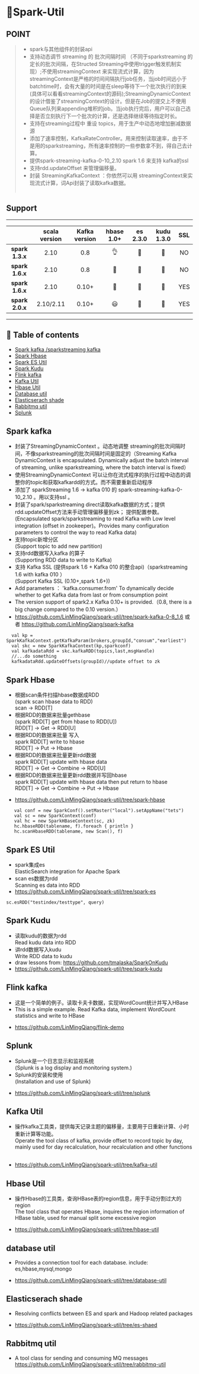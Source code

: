 # :tada:Spark-Util 

## POINT

> -  spark与其他组件的封装api <br>
> -  支持动态调节 streaming 的 批次间隔时间 （不同于sparkstreaming 的 定长的批次间隔，在Structed Streaming中使用trigger触发机制实现）;不使用streamingContext 来实现流式计算，因为streamingContext是严格的时间间隔执行job任务，当job时间远小于batchtime时，会有大量的时间是在sleep等待下一个批次执行的到来(具体可以看看streamingContext的源码);StreamingDynamicContext 的设计借鉴了streamingContext的设计。但是在Job的提交上不使用Queue队列来appending堆积的job。当job执行完后，用户可以自己选择是否立刻执行下一个批次的计算，还是选择继续等待指定时长。<br>
> - 支持在streaming过程中 重设 topics，用于生产中动态地增加删减数据源 <br/>
> - 添加了速率控制，KafkaRateController。用来控制读取速率，由于不是用的sparkstreaming，所有速率控制的一些参数拿不到，得自己去计算。 <br/>
> - 提供spark-streaming-kafka-0-10_2.10 spark 1.6 来支持 kafka的ssl <br/>
> - 支持rdd.updateOffset 来管理偏移量。 <br/>
> - 封装 StreamingKafkaContext ：你依然可以用 streamingContext来实现流式计算，词Api封装了读取kafka数据。<br><br>


## Support
---
|                    | scala version      |Kafka version       | hbase 1.0+         | es   2.3.0         |kudu  1.3.0         |SSL         |
|:------------------:|:------------------:|:------------------:|:------------------:|:------------------:|:------------------:|:------------------:|
| **spark 1.3.x**    | 2.10               | 0.8               | :ok_hand: | :star2: | :eggplant: |NO |
| **spark 1.6.x**    | 2.10               | 0.8               | :baby_chick: | :santa: | :corn: |NO |
| **spark 1.6.x**    | 2.10               | 0.10+               | :baby_chick: | :santa: | :corn: |YES |
| **spark 2.0.x**    | 2.10/2.11          | 0.10+               | :smiley: | :cherries: | :peach: |YES |

---


## :jack_o_lantern: Table of contents
- [Spark kafka /sparkstreaming kafka](#Spark-kafka)
- [Spark Hbase](#spark-Hbase)
- [Spark ES Util](#Spark-ES-Util)
- [Spark Kudu](#Spark-Kudu)
- [Flink kafka](#Flink-kafka)
- [Kafka Util](#Kafka-Util)
- [Hbase Util](#Hbase-Util)
- [Database util](#database-util)
- [Elasticserach shade](#Elasticserach-shade)
- [Rabbitmq util](#Rabbitmq-util)
- [Splunk](#Splunk)

<a name="Spark-kafka"></a>
Spark kafka
------------
 - 封装了StreamingDynamicContext 。动态地调整 streaming的批次间隔时间，不像sparkstreaming的批次间隔时间是固定的（Streaming Kafka DynamicContext is encapsulated. Dynamically adjust the batch interval of streaming, unlike sparkstreaming, where the batch interval is fixed）
 - 使用StreamingDynamicContext 可以让你在流式程序的执行过程中动态的调整你的topic和获取kafkardd的方式。而不需要重新启动程序
 - 添加了 sparkStreaming 1.6 -> kafka 010  的 spark-streaming-kafka-0-10_2.10 。用以支持ssl 。
 - 封装了spark/sparkstreaming direct读取kafka数据的方式；提供rdd.updateOffset方法来手动管理偏移量到zk； 提供配置参数。<br>
 (Encapsulated spark/sparkstreaming to read Kafka with Low level integration (offset in zookeeper)。Provides many configuration parameters to control the way to read Kafka data)
 - 支持topic新增分区 <br>
 (Support topic to add new partition)
 - 支持rdd数据写入kafka 的算子 <br>
 (Supporting RDD data to write to Kafka)
 - 支持 Kafka SSL (提供spark 1.6 + Kafka 010 的整合api)（sparkstreaming 1.6 with kafka 010 ）  <br>
 (Support Kafka SSL (0.10+,spark 1.6+))
 - Add parameters ： 'kafka.consumer.from' To dynamically decide whether to get Kafka data from last or from consumption point
 - The version support of spark2.x Kafka 0.10+ is provided.（0.8, there is a big change compared to the 0.10 version.）
 - https://github.com/LinMingQiang/spark-util/tree/spark-kafka-0-8_1.6  或者  https://github.com/LinMingQiang/spark-kafka
 ```
   val kp = SparkKafkaContext.getKafkaParam(brokers,groupId,"consum","earliest") 
   val skc = new SparkKafkaContext(kp,sparkconf) 
   val kafkadataRdd = skc.kafkaRDD(topics,last,msgHandle)
   //...do something 
   kafkadataRdd.updateOffsets(groupId)//update offset to zk
 ```

<a name="spark-Hbase"></a>
Spark Hbase
------------
 * 根据scan条件扫描hbase数据成RDD  <br> 
 (spark scan hbase data to RDD) <br>
  scan -> RDD[T]
 * 根据RDD的数据来批量gethbase <br> 
 (spark RDD[T] get from hbase to RDD[U]) <br>
  RDD[T] -> Get -> RDD[U]
 * 根据RDD的数据来批量 写入  <br> 
 spark RDD[T] write to hbase <br>
  RDD[T] -> Put -> Hbase
 * 根据RDD的数据来批量更新rdd数据  <br>
  spark RDD[T] update with hbase data  <br>
  RDD[T] -> Get -> Combine -> RDD[U] <br>
 * 根据RDD的数据来批量更新rdd数据并写回hbase  <br> 
 spark RDD[T] update with hbase data then put return to hbase <br>
  RDD[T] -> Get -> Combine -> Put -> Hbase
 - https://github.com/LinMingQiang/spark-util/tree/spark-hbase
 ```
    val conf = new SparkConf().setMaster("local").setAppName("tets")
    val sc = new SparkContext(conf)
    val hc = new SparkHBaseContext(sc, zk)
    hc.hbaseRDD(tablename, f).foreach { println }
    hc.scanHbaseRDD(tablename, new Scan(), f)
```
 
<a name="Spark-ES-Util"></a>
Spark ES Util
------------
- spark集成es <br>
ElasticSearch integration for Apache Spark  <br>
- scan es数据为rdd  <br>
Scanning es data into RDD <br>
- https://github.com/LinMingQiang/spark-util/tree/spark-es
```
sc.esRDD("testindex/testtype", query)

```

<a name="Spark-Kudu"></a>
Spark Kudu
------------
- 读取kudu的数据为rdd  <br>
Read kudu data into RDD <br>
- 讲rdd数据写入kudu  <br>
Write RDD data to kudu <br>
- draw lessons from: https://github.com/tmalaska/SparkOnKudu
- https://github.com/LinMingQiang/spark-util/tree/spark-kudu

<a name="Flink-kafka"></a>
Flink kafka
------------
* 这是一个简单的例子。读取卡夫卡数据，实现WordCount统计并写入HBase<br>
* This is a simple example. Read Kafka data, implement WordCount statistics and write to HBase
- https://github.com/LinMingQiang/flink-demo

<a name="Splunk"></a>
Splunk
------------
* Splunk是一个日志显示和监视系统   <br>
(Splunk is a log display and monitoring system.)
* Splunk的安装和使用   <br>
(Installation and use of Splunk)
- https://github.com/LinMingQiang/spark-util/tree/splunk

<a name="Kafka-Util"></a>
Kafka Util
------------
*  操作kafka工具类，提供每天记录主题的偏移量，主要用于日重新计算、小时重新计算等功能。  <br>
Operate the tool class of kafka, provide offset to record topic by day, mainly used for day recalculation, hour recalculation and other functions  <br>
- https://github.com/LinMingQiang/spark-util/tree/kafka-util

<a name="Hbase-Util"></a>
Hbase Util
------------
* 操作Hbase的工具类，查询HBase表的region信息，用于手动分割过大的region <br>
The tool class that operates Hbase, inquires the region information of HBase table, used for manual split some excessive region  <br>
- https://github.com/LinMingQiang/spark-util/tree/hbase-util

<a name="Database-util"></a>
database util
------------
* Provides a connection tool for each database. include: es,hbase,mysql,mongo  <br>
- https://github.com/LinMingQiang/spark-util/tree/database-util

<a name="Elasticserach-shade"></a>
Elasticserach shade
------------
* Resolving conflicts between ES and spark and Hadoop related packages <br>
- https://github.com/LinMingQiang/spark-util/tree/es-shaed

<a name="Rabbitmq-util"></a>
Rabbitmq util
------------
* A tool class for sending and consuming MQ messages  <br>
https://github.com/LinMingQiang/spark-util/tree/rabbitmq-util


